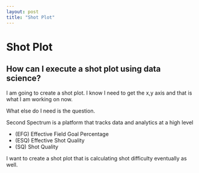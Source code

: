 ```yaml
---
layout: post
title: "Shot Plot"
---
```


# Shot Plot 

## How can I execute a shot plot using data science?

I am going to create a shot plot.  I know I need to get the x,y axis and that is what I am working on now.

What else do I need is the question.

Second Spectrum is a platform that tracks data and analytics at a high level
- (EFG) Effective Field Goal Percentage 
- (ESQ) Effective Shot Quality
- (SQ) Shot Quality 

I want to create a shot plot that is calculating shot difficulty eventually as well.  
